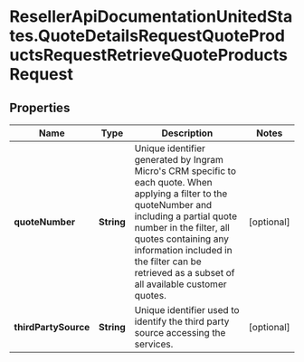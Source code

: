 # ResellerApiDocumentationUnitedStates.QuoteDetailsRequestQuoteProductsRequestRetrieveQuoteProductsRequest

## Properties

Name | Type | Description | Notes
------------ | ------------- | ------------- | -------------
**quoteNumber** | **String** | Unique identifier generated by Ingram Micro&#39;s CRM specific to each quote. When applying a filter to the quoteNumber and including a partial quote number in the filter, all quotes containing any information included in the filter can be retrieved as a subset of all available customer quotes. | [optional] 
**thirdPartySource** | **String** | Unique identifier used to identify the third party source accessing the services. | [optional] 


